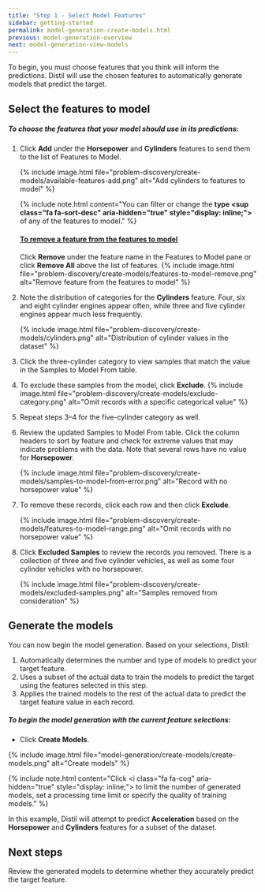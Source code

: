 ```yaml
---
title: "Step 1 - Select Model Features"
sidebar: getting-started
permalink: model-generation-create-models.html
previous: model-generation-overview
next: model-generation-view-models
---
```


To begin, you must choose features that you think will inform the predictions. Distil will use the chosen features to automatically generate models that predict the target.

## Select the features to model ##

<h5 class="procedure">To choose the features that your model should use in its predictions:</h5>

1. Click **Add** under the **Horsepower** and **Cylinders** features to send them to the list of Features to Model.

   {% include image.html file="problem-discovery/create-models/available-features-add.png" alt="Add cylinders to features to model" %}

   {% include note.html content="You can filter or change the <b>type&nbsp;<sup class=\"fa fa-sort-desc\" aria-hidden=\"true\" style=\"display: inline;\"></sup></b> of any of the features to model." %}

   <div class="panel-group" id="accordion">
    <div class="panel panel-default">
      <div class="panel-heading">
        <h4 class="panel-title"><a class="noCrossRef accordion-toggle" data-toggle="collapse" data-parent="#accordion" href="#collapseOne"><span class="fa fa-plus" aria-hidden="true"></span> To remove a feature from the features to model</a></h4>
      </div>
      <div id="collapseOne" class="panel-collapse collapse noCrossRef">
        <div class="panel-body">
          Click <strong>Remove</strong> under the feature name in the Features to Model pane or click <b>Remove All</b> above the list of features.
          {% include image.html file="problem-discovery/create-models/features-to-model-remove.png" alt="Remove feature from the features to model" %}
        </div>
      </div>
    </div>
   </div>

2. Note the distribution of categories for the **Cylinders** feature. Four, six and eight cylinder engines appear often, while three and five cylinder engines appear much less frequently.

   {% include image.html file="problem-discovery/create-models/cylinders.png" alt="Distribution of cylinder values in the dataset" %}

3. Click the three-cylinder category to view samples that match the value in the Samples to Model From table.
4. To exclude these samples from the model, click <span class="fa fa-minus-circle pr-1 exclude-highlight"></span> **Exclude**.
   {% include image.html file="problem-discovery/create-models/exclude-category.png" alt="Omit records with a specific categorical value" %}
5. Repeat steps 3–4 for the five-cylinder category as well.
6. Review the updated Samples to Model From table. Click the column headers to sort by feature and check for extreme values that may indicate problems with the data. Note that several rows have no value for **Horsepower**.

   {% include image.html file="problem-discovery/create-models/samples-to-model-from-error.png" alt="Record with no horsepower value" %}

8. To remove these records, click each row and then click <span class="fa fa-minus-circle pr-1 exclude-highlight"></span> **Exclude**.

   {% include image.html file="problem-discovery/create-models/features-to-model-range.png" alt="Omit records with no horsepower value" %}

9. Click **Excluded Samples** to review the records you removed. There is a collection of three and five cylinder vehicles, as well as some four cylinder vehicles with no horsepower.

   {% include image.html file="problem-discovery/create-models/excluded-samples.png" alt="Samples removed from consideration" %}

## Generate the models ##

You can now begin the model generation. Based on your selections, Distil:

1. Automatically determines the number and type of models to predict your target feature.
2. Uses a subset of the actual data to train the models to predict the target using the features selected in this step.
3. Applies the trained models to the rest of the actual data to predict the target feature value in each record.

<h5 class="procedure">To begin the model generation with the current feature selections:</h5>

- Click **Create Models**.

{% include image.html file="model-generation/create-models/create-models.png" alt="Create models" %}

{% include note.html content="Click <i class=\"fa fa-cog\" aria-hidden=\"true\" style=\"display: inline;\"></i> to limit the number of generated models, set a processing time limit or specify the quality of training models." %}

In this example, Distil will attempt to predict **Acceleration** based on the **Horsepower** and **Cylinders** features for a subset of the dataset.

## Next steps ##

Review the generated models to determine whether they accurately predict the target feature.